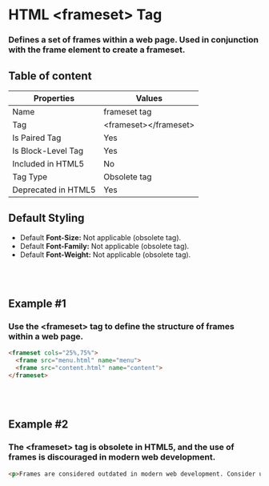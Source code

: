 # HTML &lt;frameset&gt; Tag

### Defines a set of frames within a web page. Used in conjunction with the frame element to create a frameset.



## Table of content


| Properties            | Values                                                               |
|---------------------|----------------------------------------------------------------------|
| Name                | frameset tag                                                |
| Tag                 | &lt;frameset&gt;&lt;/frameset&gt;                                            |
| Is Paired Tag       | Yes                                                  |
| Is Block-Level Tag  | Yes                                |
| Included in HTML5   | No     |
| Tag Type            | Obsolete tag     |
| Deprecated in HTML5 | Yes     |


## Default Styling


-	Default **Font-Size:** Not applicable (obsolete tag).
-	Default **Font-Family:** Not applicable (obsolete tag).
-	Default **Font-Weight:** Not applicable (obsolete tag).


<br>
<br>

## Example #1
### Use the &lt;frameset&gt; tag to define the structure of frames within a web page.
```html
<frameset cols="25%,75%">
  <frame src="menu.html" name="menu">
  <frame src="content.html" name="content">
</frameset>
``` 
<br>
<br>

## Example #2
### The &lt;frameset&gt; tag is obsolete in HTML5, and the use of frames is discouraged in modern web development.
```html
<p>Frames are considered outdated in modern web development. Consider using alternative techniques such as CSS for layout.</p>
``` 
<br>
<br>

